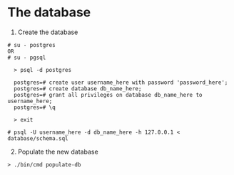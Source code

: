 The database
============

1. Create the database

  ```shell
  # su - postgres
  OR
  # su - pgsql

    > psql -d postgres

    postgres=# create user username_here with password 'password_here';
    postgres=# create database db_name_here;
    postgres=# grant all privileges on database db_name_here to username_here;
    postgres=# \q
    
    > exit

  # psql -U username_here -d db_name_here -h 127.0.0.1 < database/schema.sql
  ```

2. Populate the new database

  ```shell
  > ./bin/cmd populate-db
  ```
